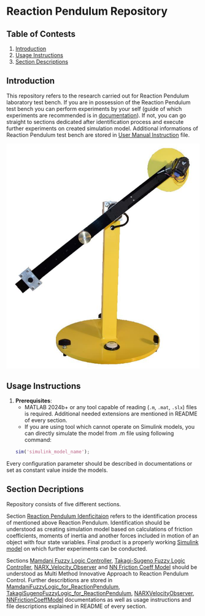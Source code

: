 # Reaction Pendulum Repository

## Table of Contests

1. [Introduction](#introduction)
2. [Usage Instructions](#usage-instructions)
3. [Section Descriptions](#section-descriptions)

## Introduction
This repository refers to the research carried out for Reaction Pendulum laboratory test bench. If you are in possession of the Reaction Pendulum test bench you can perform  experiments by your self (guide of which experiments are recommended is in [documentation](/ReactionPendulumIdentification/doc/ReactionPendulum.pdf)). If not, you can go straight to sections dedicated after identification process and execute further experiments on created simulation model.
Additional informations of Reaction Pendulum test bench are stored in [User Manual Instruction](/ReactionPendulumIdentification/doc/RPend_User_Manual.pdf) file.

![ReactionPendulum](/ReactionPendulumIdentification/screenshots/reaction_pendulum.png)

## Usage Instructions
1. **Prerequisites**:
   - MATLAB 2024b+ or any tool capable of reading (`.m`, `.mat`, `.slx`) files is required. Additional needed extensions are mentioned in README of every section.
   - If you are using tool which cannot operate on Simulink models, you can directly simulate the model from .m file using following command:
    ```matlab
   sim('simulink_model_name');
Every configuration parameter should be described in documentations or set as constant value inside the models.

## Section Decriptions

Repository consists of five different sections. 

Section [Reaction Pendulum Idenficitaion](/ReactionPendulumIdentification/) refers to the identification process of mentioned above Reaction Pendulum. Identification should be understood as creating simulation model based on calculations of friction coefficients, moments of inertia and another forces included in motion of an object with four state variables. Final product is a properly working [Simulink model](/ReactionPendulumIdentification/main/ReactionPendulum_Simulation_Model.slx) on which further experiments can be conducted.

Sections [Mamdani Fuzzy Logic Controller](/Mamdani_Fuzzy_Logic_Controller/), [Takagi-Sugeno Fuzzy Logic Controller](/Takagi-Sugeno_Fuzzy_Logic_Controller/), [NARX_Velocity_Observer](/NARX_Velocity_Observer/) and [NN Friction Coeff Model](/NN_Friction_Coeff_Model/) should be understood as Multi Method Innovative Approach to Reaction Pendulum Control. Further describtions are stored in [MamdaniFuzzyLogic_for_ReactionPendulum](/Mamdani_Fuzzy_Logic_Controller/doc/MamdaniFuzzyLogic_for_ReactionPendulum.pdf),  [TakagiSugenoFuzzyLogic_for_ReactionPendulum](/Takagi-Sugeno_Fuzzy_Logic_Controller/doc/TakagiSugenoFuzzyLogic_for_ReactionPendulum.pdf), [NARXVelocityObserver](/NARX_Velocity_Observer/doc/NARXVelocityObserver.pdf), [NNFrictionCoeffModel](/NN_Friction_Coeff_Model/doc/NNFrictionCoeffModel.pdf) documentations as well as usage instructions and file descriptions explained in README of every section.
